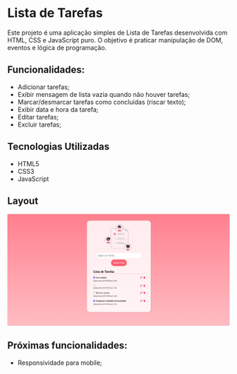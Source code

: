 # Lista de Tarefas

Este projeto é uma aplicação simples de Lista de Tarefas desenvolvida com HTML, CSS e JavaScript puro. O objetivo é praticar manipulação de DOM, eventos e lógica de programação.

## Funcionalidades:

- Adicionar tarefas;
- Exibir mensagem de lista vazia quando não houver tarefas;
- Marcar/desmarcar tarefas como concluídas (riscar texto);
- Exibir data e hora da tarefa;
- Editar tarefas;
- Excluir tarefas;

## Tecnologias Utilizadas

- HTML5
- CSS3
- JavaScript

## Layout

![preview do gerador de senhas](/assets/img/Layout.png)

## Próximas funcionalidades:

- Responsividade para mobile;